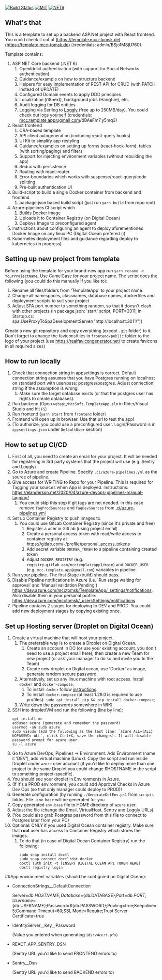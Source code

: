 [![Build Status](https://dev.azure.com/mcctomsk/Common/_apis/build/status/mcctomsk.backend-frontend-template?branchName=master)](https://dev.azure.com/mcctomsk/Common/_build/latest?definitionId=6&branchName=master)
[![MIT](https://img.shields.io/dub/l/vibe-d.svg)](https://opensource.org/licenses/MIT)
[![NET6](https://img.shields.io/badge/-.NET%206.0-blueviolet)](https://dotnet.microsoft.com/en-us/download/dotnet/6.0)


## What's that

This is a template to set up a backend ASP.Net project with React frontend. You could check it out at [https://template.mcc-tomsk.de](https://template.mcc-tomsk.de) (credentials: admin/BSjo1M8jU760).

Template contains:
1. ASP.NET Core backend (.NET 6)
   1. OpenIddict authentication (with support for Social Networks authentication)
   2. Guidance/example on how to structure backend
   3. Helpers for easy implementation of REST API for CRUD (with PATCH instead of UPDATE)
   4. Configured Domain events to apply DDD principles
   5. Localization (i18next), background jobs (Hangfire), etc.
   6. Audit logging for DB entities
   7. Logging via Serilog to [Loggly](https://loggly.com) (free up to 250MB/day). You could check out logs [yourself](https://mcctemplateapp.loggly.com/) (credentials: mcc.template.app@gmail.com/dBAeFm7_y5mq3)
1. React frontend
   1. CRA-based template
   1. API client autogeneration (including react-query hooks)
   1. UI Kit to simplify app restyling
   1. Guidance/examples on setting up forms (react-hook-form), tables (with sorting/paging) and filters
   1. Support for injecting environment variables (without rebuilding the app)
   1. Redux with persistence
   1. Routing with react-router
   1. Error-boundaries which works with suspense/react-query/code splitting
   1. Pre-built authentication UI
1. Build-script to build a single Docker container from backend and frontend
   1. package.json based build script (just run `yarn build` from repo root)
1. Azure-pipelines CI script which
   1. Builds Docker Image
   1. Uploads it to Container Registry (on Digital Ocean)
   1. Deploys Image to preconfigured agent
1. Instructions about configuring an agent to deploy aforementioned Docker Image on any linux PC (Digital Ocean prefered :))
1. Kubernetes deployment files and guidance regarding deploy to kubernetes (in progress)

## Setting up new project from template
Before using the template for your brand-new app run `yarn rename -n YourProjectName`. Use CamelCase for your project name.
The script does the following (you could do this manually if you like to):
1. Rename all files/folders from 'TemplateApp' to your project name.
1. Change all namespaces, classnames, database names, dockerfiles and deployment scripts to suit your project
1. Adjust SPA port number to something random, so that it doesn't clash with other projects (in package.json: 'start' script, PORT=3011; in Startup.cs: spa.UseProxyToSpaDevelopmentServer("http://localhost:3011/"))

Create a new git repository and copy everything (except `.git` folder) to it.
Don't forget to change the favicons/tiles in `frontend/public` folder to the logo of your project (use https://realfavicongenerator.net/ to create favicons in all required sizes)
## How to run locally
1. Check that connection string in appsettings is correct. Default connection string assumes that you have Postgres running on localhost on standard port with user/pass: postgres/postgres. Adjust connection string if the assumption is wrong.
    1. Make sure the target database exists (or that the postgres user has rights to create databases).
1. Run backend (Open `webapi/MccSoft.TemplateApp.sln` in Rider/Visual Studio and hit `F5`)
1. Run frontend (`yarn start` from `frontend` folder)
1. Frontend will open up in browser. Use that url to test the app!
1. (To authorize, you could use a preconfigured user. Login/Password is in `appsettings.json` under `DefaultUser` section)


## How to set up CI/CD
1. First of all, you need to create an email for your project. It will be needed for registering in 3rd party systems that the project will use (e.g. Sentry and Loggly)
2. Go to Azure and create Pipeline. Specify `.ci/azure-pipelines.yml` as the source of pipeline.
3. Give access for WRITING to Repo for your Pipeline. This is required for Tagging your sources when App is deployed. Instructions: https://elanderson.net/2020/04/azure-devops-pipelines-manual-tagging/
   1. You could skip this step if git tags are not needed. In this case remove `TagProdSources` and `TagDevSources` from [.ci/azure-pipelines.yml](.ci/azure-pipelines.yml)
4. Set up Container Registry to push images to.
   1. You could use GitLab Container Registry (since it's private and free)
      1. Register a user in GitLab (using project email)
      1. Create a personal access token with read/write access to container registry at https://gitlab.com/-/profile/personal_access_tokens
      1. Add secret variable `DOCKER_TOKEN` to a pipeline containing created token
      1. Adjust `DOCKER_REGISTRY` (e.g. `registry.gitlab.com/mcctemplateapp1/main`) and `DOCKER_USER` (e.g. `mcc.template.app@gmail.com`) variables in pipeline.
5. Run your pipeline. The first Stage (build) should pass.
6. Disable Pipeline notifications in Azure (i.e. 'Run stage waiting for approval' and 'Manual validation Pending') https://dev.azure.com/mcctomsk/TemplateApp/_settings/notifications. Also disable them in your personal profile: https://dev.azure.com/mcctomsk/_usersSettings/notifications
7. Pipeline contains 2 stages for deploying to DEV and PROD. You could add new deployment stages by copying existing once.


## Set up Hosting server (Droplet on Digital Ocean)
1. Create a virtual machine that will host your project.
   1. The preferable way is to create a Droplet on Digital Ocean.
      1. Create an account in DO (or use your existing account, you don't need to use a project email here), then create a new Team for new project (or ask your manager to do so and invite you to the Team)
      1. Create new droplet on Digital ocean, use 'Docker' as image, generate random secure password.
   1. Alternatively, set up any linux machine with root access. Install `docker` and `docker-compose`.
      1. To install `docker` follow [instructions](https://docs.docker.com/engine/install/ubuntu/#install-using-the-repository):
      1. To install `docker-compose` (at least 1.29.0 is required to use profiles): `sudo apt install pip && pip install docker-compose;`
   1. Write down the passwords somewhere in WIKI
1. SSH into droplet/VM and run the following (line by line):
    ```
    apt install mc
    adduser azure (generate and remember the password)
    usermod -aG sudo azure
    sudo visudo (add the following as the last line: `azure ALL=(ALL) NOPASSWD: ALL`, click Ctrl+X, save the changes). It will disable password prompt for azure user.
    su -l azure
    ```
1. Go to Azure DevOps, Pipelines -> Environment. Add Environment (name it 'DEV'), add virtual machine (Linux). Copy the script and run inside Droplet under `azure` user account (if you'd like to deploy more than one project to the same Droplet you could change $HOSTNAME in the script to something project-specific).
1. You should see your droplet in Environments in Azure.
1. (If it's a PROD environment, you could add Approval Checks in Azure Dev Ops (so that only manager could deploy to PROD))
1. Generate configuration (by running `./GenerateDotEnv.ps1` from `scripts` folder. File `.env.base` will be generated for you
1. Copy generated `env.base` file to HOME directory of `azure` user.
1. Adjust the file (change the Email, VirtualHost, Sentry and Loggly URLs).
1. (You could also grab Postgres password from this file to connect to Postgres later from your PC)
1. Optional: ONLY if you used Digital Ocean container registry. Make sure that **root** user has access to Container Registry which stores the images.
   1. To do that (in case of Digital Ocean Container Registry) run the following:
      ```
      sudo snap install doctl
      sudo snap connect doctl:dot-docker
      doctl auth init -t (INSERT DIGITAL OCEAN API TOKEN HERE)
      doctl registry login
      ```
##App environment variables (should be configured on Digital Ocean):

- ConnectionStrings__DefaultConnection

  Server=${db.HOSTNAME};Database=${db.DATABASE};Port=${db.PORT};Username=${db.USERNAME};Password=${db.PASSWORD};Pooling=true;Keepalive=5;Command Timeout=60;SSL Mode=Require;Trust Server Certificate=true

- IdentityServer__Key__Password

  (Value you entered when generating `idsrv4cert.pfx`)

- REACT_APP_SENTRY_DSN

  (Sentry URL you'd like to send FRONTEND errors to)

- Sentry__Dsn

  (Sentry URL you'd like to send BACKEND errors to)



